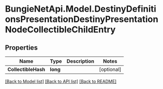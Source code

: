 # BungieNetApi.Model.DestinyDefinitionsPresentationDestinyPresentationNodeCollectibleChildEntry
## Properties

Name | Type | Description | Notes
------------ | ------------- | ------------- | -------------
**CollectibleHash** | **long** |  | [optional] 

[[Back to Model list]](../README.md#documentation-for-models) [[Back to API list]](../README.md#documentation-for-api-endpoints) [[Back to README]](../README.md)


